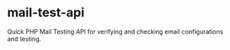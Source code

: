 # mail-test-api
Quick PHP Mail Testing API for verifying and checking email configurations and testing.

